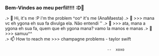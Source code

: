 ### Bem-Vindes ao meu perfil!!!! :D🖖
 .> 👋 Hi, it's me :P i'm the problem ^oo^ it's me (AnaMaesta) 
 .> 👀 >>> mana vc eh ygona eh sua fa divulga ela. Não entendi '' 
 .> 🌱 >>> ata, mana a ygona eh sua fa, quem que eh ygona mana? vamo la manos e manas 
 .> 💞️ >>> samuu^^  
 .> 📫 How to reach me >>> champagne problems - taylor swift 

                                                   --  xoxo
